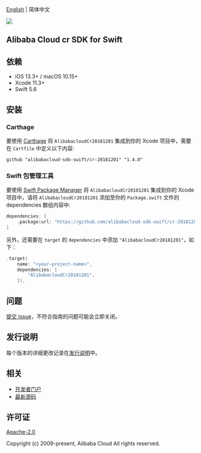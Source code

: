 [English](README.md) | 简体中文

![](https://aliyunsdk-pages.alicdn.com/icons/AlibabaCloud.svg)

## Alibaba Cloud cr SDK for Swift

## 依赖

- iOS 13.3+ / macOS 10.15+
- Xcode 11.3+
- Swift 5.6

## 安装

### Carthage

要使用 [Carthage](https://github.com/Carthage/Carthage) 将 `AlibabacloudCr20181201` 集成到你的 Xcode 项目中，需要在 `Cartfile` 中定义以下内容:

```ogdl
github "alibabacloud-sdk-swift/cr-20181201" "1.4.0"
```

### Swift 包管理工具

要使用 [Swift Package Manager](https://swift.org/package-manager/) 将 `AlibabacloudCr20181201` 集成到你的 Xcode 项目中，请将 `AlibabacloudCr20181201` 添加至你的 `Package.swift` 文件的 dependencies 数组内容中:

```swift
dependencies: [
    .package(url: "https://github.com/alibabacloud-sdk-swift/cr-20181201.git", from: "1.4.0")
]
```

另外，还需要在 `target` 的 `dependencies` 中添加 `"AlibabacloudCr20181201"`，如下：

```swift
.target(
    name: "<your-project-name>",
    dependencies: [
        "AlibabacloudCr20181201",
    ]),
```

## 问题

[提交 Issue](https://github.com/alibabacloud-sdk-swift/cr-20181201/issues/new)，不符合指南的问题可能会立即关闭。

## 发行说明

每个版本的详细更改记录在[发行说明](./ChangeLog.txt)中。

## 相关

* [开发者门户](https://next.api.aliyun.com/home)
* [最新源码](https://github.com/alibabacloud-sdk-swift/cr-20181201)

## 许可证

[Apache-2.0](http://www.apache.org/licenses/LICENSE-2.0)

Copyright (c) 2009-present, Alibaba Cloud All rights reserved.
